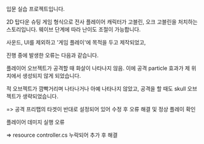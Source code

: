 입문 실습 프로젝트입니다. 

2D 탑다운 슈팅 게임 형식으로
전사 플레이어 캐릭터가 고블린, 오크 고블린을 처치하는 스토리입니다.
웨이브 단계에 따라 난이도 조절이 가능합니다.

사운드, UI를 제외하고 '게임 플레이'에 목적을 두고 제작되었고,

진행 중에 발생한 오류는 다음과 같습니다.

플레이어 오브젝트가 공격할 때 화살이 나타나지 않음.
이에 공격 particle 효과가 제 위치에서 생성되지 않게 되었습니다.

적 오브젝트가 깜빡거리며 나타나거나 아예 나타나지 않았고, 
공격을 할 때도 skull 오브젝트가 생략되었습니다.

=> 공격 프리팹의 타겟이 반대로 설정되어 있어 수정 후 오류 해결 및 정상 플레이 확인
 
플레이어 데미지 실행 오류

=> resource controller.cs 누락되어 추가 후 해결
